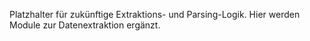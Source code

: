 Platzhalter für zukünftige Extraktions- und Parsing-Logik.
Hier werden Module zur Datenextraktion ergänzt.
